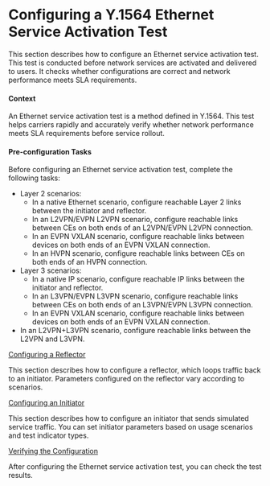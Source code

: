 Configuring a Y.1564 Ethernet Service Activation Test
=====================================================

This section describes how to configure an Ethernet service activation test. This test is conducted before network services are activated and delivered to users. It checks whether configurations are correct and network performance meets SLA requirements.

#### Context

An Ethernet service activation test is a method defined in Y.1564. This test helps carriers rapidly and accurately verify whether network performance meets SLA requirements before service rollout.


#### Pre-configuration Tasks

Before configuring an Ethernet service activation test, complete the following tasks:

* Layer 2 scenarios:
  + In a native Ethernet scenario, configure reachable Layer 2 links between the initiator and reflector.
  + In an L2VPN/EVPN L2VPN scenario, configure reachable links between CEs on both ends of an L2VPN/EVPN L2VPN connection.
  + In an EVPN VXLAN scenario, configure reachable links between devices on both ends of an EVPN VXLAN connection.
  + In an HVPN scenario, configure reachable links between CEs on both ends of an HVPN connection.
* Layer 3 scenarios:
  + In a native IP scenario, configure reachable IP links between the initiator and reflector.
  + In an L3VPN/EVPN L3VPN scenario, configure reachable links between CEs on both ends of an L3VPN/EVPN L3VPN connection.
  + In an EVPN VXLAN scenario, configure reachable links between devices on both ends of an EVPN VXLAN connection.
* In an L2VPN+L3VPN scenario, configure reachable links between the L2VPN and L3VPN.


[Configuring a Reflector](../../../../software/nev8r10_vrpv8r16/user/vrp/dc_vrp_nqa_cfg_0053.html)

This section describes how to configure a reflector, which loops traffic back to an initiator. Parameters configured on the reflector vary according to scenarios.

[Configuring an Initiator](../../../../software/nev8r10_vrpv8r16/user/vrp/dc_vrp_nqa_cfg_0054.html)

This section describes how to configure an initiator that sends simulated service traffic. You can set initiator parameters based on usage scenarios and test indicator types.

[Verifying the Configuration](../../../../software/nev8r10_vrpv8r16/user/vrp/dc_vrp_nqa_cfg_0055.html)

After configuring the Ethernet service activation test, you can check the test results.